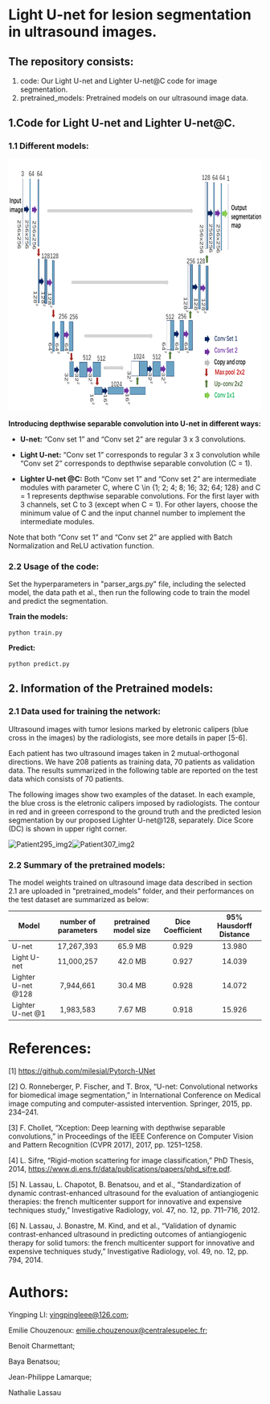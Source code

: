 Light U-net for lesion segmentation in ultrasound images.
=================

## The repository consists: 
1) code: Our Light U-net and Lighter U-net@C code for image segmentation.
2) pretrained_models: Pretrained models on our ultrasound image data.


## 1.Code for Light U-net and Lighter U-net@C.

### 1.1 Different models:


<div align=center><img width="700" height="500" src="general_network_architecture.png" alt="General network architecture for U-net, Light U-net and Lighter U-net"/></div>

**Introducing depthwise separable convolution into U-net in different ways:**

- **U-net:** “Conv set 1” and “Conv set 2” are regular 3 x 3 convolutions.

- **Light U-net:** “Conv set 1” corresponds to regular 3 x 3 convolution while “Conv set 2” corresponds to depthwise separable convolution (C = 1).

- **Lighter U-net @C:** Both “Conv set 1” and “Conv set 2” are intermediate modules with parameter C, where C \in {1; 2; 4; 8; 16; 32; 64; 128} and C = 1 represents depthwise
separable convolutions. For the first layer with 3 channels, set C to 3 (except when C = 1). For other layers, choose the minimum value of C and the input channel
number to implement the intermediate modules.

Note that both “Conv set 1” and “Conv set 2” are applied with Batch Normalization and ReLU activation function.




### 2.2 Usage of the code:

Set the hyperparameters in "parser_args.py" file, including the selected model, the data path et al., then run the following code to train the model and predict the segmentation.

**Train the models:** 

```python train.py```

**Predict:** 

```python predict.py```



## 2. Information of the Pretrained models:

### 2.1 Data used for training the network:
Ultrasound images with tumor lesions marked by eletronic calipers (blue cross in the images) by the radiologists, see more details in paper [5-6].

Each patient has two ultrasound images taken in 2 mutual-orthogonal directions. We have 208 patients as training data, 70 patients as validation data.
The results summarized in the following table are reported on the test data which consists of 70 patients.

The following images show two examples of the dataset. In each example, the blue cross is the eletronic calipers imposed by radiologists. The contour in red and in greeen correspond to the ground truth and the predicted lesion segmentation by our proposed Lighter U-net@128, separately. Dice Score (DC) is shown in upper right corner.

![Patient295_img2](Patient295_img2.png)![Patient307_img2](Patient307_img2.png)


### 2.2 Summary of the pretrained models:

The model weights trained on ultrasound image data described in section 2.1 are uploaded in "pretrained_models" folder, and their performances on the test dataset are summarized as below:

| Model                 | number of parameters    | pretrained model size     |  Dice Coefficient | 95% Hausdorff Distance|
| ----------            | :-----------:  | :-----------: | :-----------: | :-----------: |
| U-net                 | 17,267,393     | 65.9 MB       |0.929          |13.980         |
| Light U-net           | 11,000,257     | 42.0 MB       |0.927          |14.039         |
| Lighter U-net @128    | 7,944,661      | 30.4 MB       |0.928          |14.072         |
| Lighter U-net @1      | 1,983,583      | 7.67 MB       |0.918          | 15.926        |






# References:
[1]  https://github.com/milesial/Pytorch-UNet

[2] O. Ronneberger, P. Fischer, and T. Brox, “U-net: Convolutional networks for biomedical image segmentation,”
in International Conference on Medical image computing and computer-assisted intervention. Springer, 2015, pp. 234–241.

[3] F. Chollet, “Xception: Deep learning with depthwise separable convolutions,” in Proceedings of the IEEE
Conference on Computer Vision and Pattern Recognition (CVPR 2017), 2017, pp. 1251–1258.

[4] L. Sifre, “Rigid-motion scattering for image classification,” PhD Thesis, 2014, https://www.di.ens.fr/data/publications/papers/phd_sifre.pdf.

[5] N. Lassau, L. Chapotot, B. Benatsou, and et al., “Standardization of dynamic contrast-enhanced ultrasound
for the evaluation of antiangiogenic therapies: the french multicenter support for innovative and expensive
techniques study,” Investigative Radiology, vol. 47, no. 12, pp. 711–716, 2012.

[6] N. Lassau, J. Bonastre, M. Kind, and et al., “Validation of dynamic contrast-enhanced ultrasound in predicting
outcomes of antiangiogenic therapy for solid tumors: the french multicenter support for innovative and expensive
techniques study,” Investigative Radiology, vol. 49, no. 12, pp. 794, 2014.




# Authors:
Yingping LI: yingpingleee@126.com;

Emilie Chouzenoux: emilie.chouzenoux@centralesupelec.fr;

Benoit Charmettant;

Baya Benatsou;

Jean-Philippe Lamarque;

Nathalie Lassau
